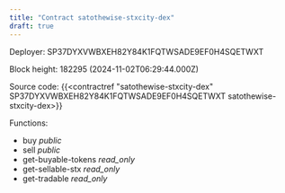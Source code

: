 ```yaml
---
title: "Contract satothewise-stxcity-dex"
draft: true
---
```

Deployer: SP37DYXVWBXEH82Y84K1FQTWSADE9EF0H4SQETWXT


 



Block height: 182295 (2024-11-02T06:29:44.000Z)

Source code: {{<contractref "satothewise-stxcity-dex" SP37DYXVWBXEH82Y84K1FQTWSADE9EF0H4SQETWXT satothewise-stxcity-dex>}}

Functions:

* buy _public_
* sell _public_
* get-buyable-tokens _read_only_
* get-sellable-stx _read_only_
* get-tradable _read_only_
